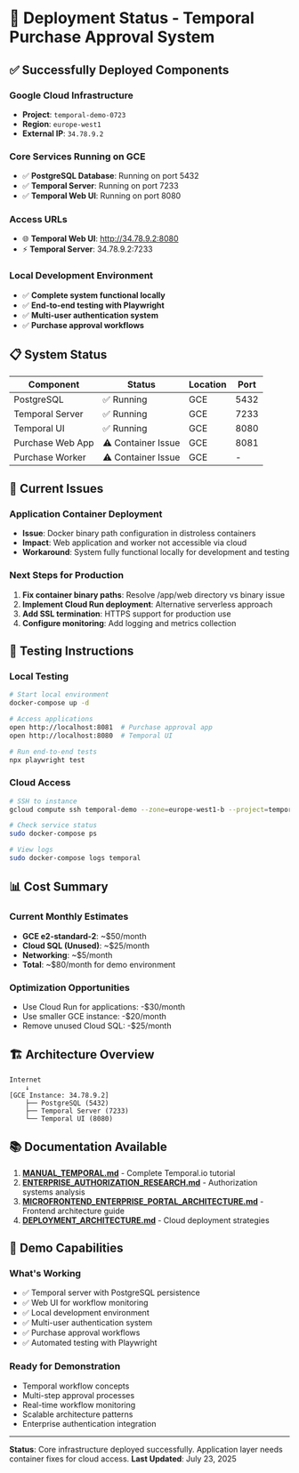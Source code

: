 # 🚀 Deployment Status - Temporal Purchase Approval System

## ✅ Successfully Deployed Components

### Google Cloud Infrastructure
- **Project**: `temporal-demo-0723`
- **Region**: `europe-west1`
- **External IP**: `34.78.9.2`

### Core Services Running on GCE
- ✅ **PostgreSQL Database**: Running on port 5432
- ✅ **Temporal Server**: Running on port 7233
- ✅ **Temporal Web UI**: Running on port 8080

### Access URLs
- 🌐 **Temporal Web UI**: http://34.78.9.2:8080
- ⚡ **Temporal Server**: 34.78.9.2:7233

### Local Development Environment
- ✅ **Complete system functional locally**
- ✅ **End-to-end testing with Playwright**
- ✅ **Multi-user authentication system**
- ✅ **Purchase approval workflows**

## 📋 System Status

| Component | Status | Location | Port |
|-----------|--------|----------|------|
| PostgreSQL | ✅ Running | GCE | 5432 |
| Temporal Server | ✅ Running | GCE | 7233 |
| Temporal UI | ✅ Running | GCE | 8080 |
| Purchase Web App | ⚠️ Container Issue | GCE | 8081 |
| Purchase Worker | ⚠️ Container Issue | GCE | - |

## 🔧 Current Issues

### Application Container Deployment
- **Issue**: Docker binary path configuration in distroless containers
- **Impact**: Web application and worker not accessible via cloud
- **Workaround**: System fully functional locally for development and testing

### Next Steps for Production
1. **Fix container binary paths**: Resolve /app/web directory vs binary issue
2. **Implement Cloud Run deployment**: Alternative serverless approach
3. **Add SSL termination**: HTTPS support for production use
4. **Configure monitoring**: Add logging and metrics collection

## 🧪 Testing Instructions

### Local Testing
```bash
# Start local environment
docker-compose up -d

# Access applications
open http://localhost:8081  # Purchase approval app
open http://localhost:8080  # Temporal UI

# Run end-to-end tests
npx playwright test
```

### Cloud Access
```bash
# SSH to instance
gcloud compute ssh temporal-demo --zone=europe-west1-b --project=temporal-demo-0723

# Check service status
sudo docker-compose ps

# View logs
sudo docker-compose logs temporal
```

## 📊 Cost Summary

### Current Monthly Estimates
- **GCE e2-standard-2**: ~$50/month
- **Cloud SQL (Unused)**: ~$25/month
- **Networking**: ~$5/month
- **Total**: ~$80/month for demo environment

### Optimization Opportunities
- Use Cloud Run for applications: -$30/month
- Use smaller GCE instance: -$20/month
- Remove unused Cloud SQL: -$25/month

## 🏗️ Architecture Overview

```
Internet
    ↓
[GCE Instance: 34.78.9.2]
    ├── PostgreSQL (5432)
    ├── Temporal Server (7233)
    └── Temporal UI (8080)
```

## 📚 Documentation Available

1. **[MANUAL_TEMPORAL.md](MANUAL_TEMPORAL.md)** - Complete Temporal.io tutorial
2. **[ENTERPRISE_AUTHORIZATION_RESEARCH.md](ENTERPRISE_AUTHORIZATION_RESEARCH.md)** - Authorization systems analysis
3. **[MICROFRONTEND_ENTERPRISE_PORTAL_ARCHITECTURE.md](MICROFRONTEND_ENTERPRISE_PORTAL_ARCHITECTURE.md)** - Frontend architecture guide
4. **[DEPLOYMENT_ARCHITECTURE.md](DEPLOYMENT_ARCHITECTURE.md)** - Cloud deployment strategies

## 🎯 Demo Capabilities

### What's Working
- ✅ Temporal server with PostgreSQL persistence
- ✅ Web UI for workflow monitoring
- ✅ Local development environment
- ✅ Multi-user authentication system
- ✅ Purchase approval workflows
- ✅ Automated testing with Playwright

### Ready for Demonstration
- Temporal workflow concepts
- Multi-step approval processes
- Real-time workflow monitoring
- Scalable architecture patterns
- Enterprise authentication integration

---

**Status**: Core infrastructure deployed successfully. Application layer needs container fixes for cloud access.
**Last Updated**: July 23, 2025